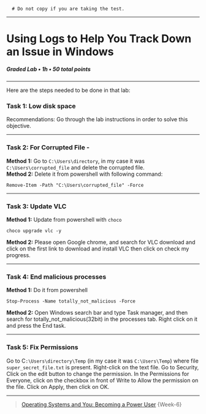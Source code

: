 ```
  # Do not copy if you are taking the test.
```
--- 

# Using Logs to Help You Track Down an Issue in Windows    
##### Graded Lab • 1h • 50 total points 
----- 

Here are the steps needed to be done in that lab:

### Task 1: Low disk space    

Recommendations: Go through the lab instructions in order to solve this objective. 

---------

### Task 2: For Corrupted File -      
 
 **Method 1:** Go to `C:\Users\directory`, in my case it was `C:\Users\corrupted_file` and delete the corrupted file.       
 **Method 2:** Delete it from powershell with following command:       
 ```
 Remove-Item -Path "C:\Users\corrupted_file" -Force
 ```

----------

### Task 3: Update VLC

**Method 1:** Update from powershell with `choco`    
```
choco upgrade vlc -y
```

**Method 2:** Please open Google chrome, and search for VLC download and click on the first link to download and install VLC then click on check my progress. 

---------

### Task 4: End malicious processes   

**Method 1:** Do it from powershell    
```
Stop-Process -Name totally_not_malicious -Force
```

**Method 2:** Open Windows search bar and type Task manager, and then search for totally_not_malicious(32bit) in the processes tab. Right click on it and press the End task. 

----------

### Task 5: Fix Permissions 

Go to C`:\Users\directory\Temp` (in my case it was `C:\Users\Temp`) where file `super_secret_file.txt` is present. Right-click on the text file. Go to Security, Click on the edit button to change the permission. In the Permissions for Everyone, click on the checkbox in front of Write to Allow the permission on the file. Click on Apply, then click on OK. 

--- 
> [Operating Systems and You: Becoming a Power User](https://www.coursera.org/learn/os-power-user/) {Week-6} 
